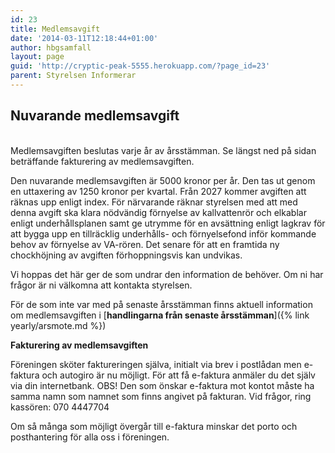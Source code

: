 ```yaml
---
id: 23
title: Medlemsavgift
date: '2014-03-11T12:18:44+01:00'
author: hbgsamfall
layout: page
guid: 'http://cryptic-peak-5555.herokuapp.com/?page_id=23'
parent: Styrelsen Informerar
---
```


## Nuvarande medlemsavgift  

<BR>
Medlemsavgiften beslutas varje år av årsstämman. Se längst ned på sidan beträffande fakturering av medlemsavgiften.  

Den nuvarande medlemsavgiften är 5000 kronor per år. Den tas ut genom en uttaxering av 1250 kronor per kvartal. Från 2027 kommer avgiften att räknas upp enligt index. 
För närvarande räknar styrelsen med att med denna avgift ska klara nödvändig förnyelse av kallvattenrör och elkablar enligt underhållsplanen samt ge utrymme för en avsättning enligt lagkrav för att bygga upp en tillräcklig underhålls- och förnyelsefond inför kommande behov av förnyelse av VA-rören. Det senare för att en framtida ny chockhöjning av avgiften förhoppningsvis kan undvikas.  

Vi hoppas det här ger de som undrar den information de behöver. Om ni har frågor är ni välkomna att kontakta styrelsen.  

För de som inte var med på senaste årsstämman finns aktuell information om medlemsavgiften i [**handlingarna från senaste årsstämman**]({% link yearly/arsmote.md %})   

**Fakturering av medlemsavgiften**

Föreningen sköter faktureringen själva, initialt via brev i postlådan men e-faktura och autogiro är nu möjligt. För att få e-faktura anmäler du det själv via din internetbank. OBS! Den som önskar e-faktura mot kontot måste ha samma namn som namnet som finns angivet på fakturan. Vid frågor, ring kassören: 070 4447704
  
Om så många som möjligt övergår till e-faktura minskar det porto och posthantering för alla oss i föreningen.  
